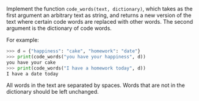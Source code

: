 Implement the function `code_words(text, dictionary)`, which takes as the first argument an arbitrary text as string, and returns a new version of the text where certain code words are replaced with other words. The second argument is the dictionary of code words.

For example:

```python
>>> d = {"happiness": "cake", "homework": "date"}
>>> print(code_words("you have your happiness", d))
you have your cake
>>> print(code_words("I have a homework today", d))
I have a date today                 
```

All words in the text are separated by spaces. Words that are not in the dictionary should be left unchanged.
